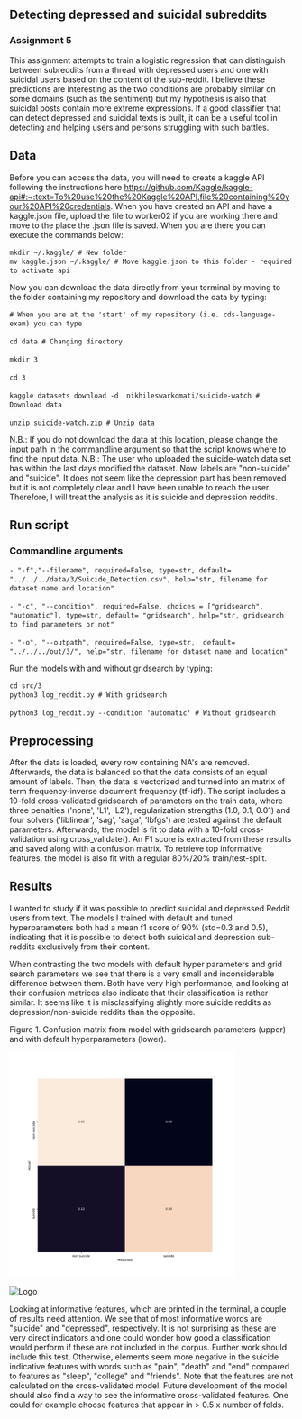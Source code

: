 ## Detecting depressed and suicidal subreddits
### Assignment 5

This assignment attempts to train a logistic regression that can distinguish between subreddits from a thread with depressed users and one with suicidal users based on the content of the sub-reddit. I believe these predictions are interesting as the two conditions are probably similar on some domains (such as the sentiment) but my hypothesis is also that suicidal posts contain more extreme expressions.  If a good classifier that can detect depressed and suicidal texts is built, it can be a useful tool in detecting and helping users and persons struggling with such battles.   

## Data

Before you can access the data, you will need to create a kaggle API following the instructions here https://github.com/Kaggle/kaggle-api#:~:text=To%20use%20the%20Kaggle%20API,file%20containing%20your%20API%20credentials. When you have created an API and have a kaggle.json file, upload the file to worker02 if you are working there and move to the place the .json file is saved. When you are there you can execute the commands below:

```
mkdir ~/.kaggle/ # New folder 
mv kaggle.json ~/.kaggle/ # Move kaggle.json to this folder - required to activate api
```
Now you can download the data directly from your terminal by moving to the folder containing my repository and download the data by typing:

```
# When you are at the 'start' of my repository (i.e. cds-language-exam) you can type

cd data # Changing directory 

mkdir 3

cd 3

kaggle datasets download -d  nikhileswarkomati/suicide-watch # Download data

unzip suicide-watch.zip # Unzip data
```
N.B.: If you do not download the data at this location, please change the input path in the commandline argument so that the script knows where to find the input data.
N.B.: The user who uploaded the suicide-watch data set has within the last days modified the dataset. Now, labels are "non-suicide" and "suicide". It does not seem like the depression part has been removed but it is not completely clear and I have been unable to reach the user. Therefore, I will treat the analysis as it is suicide and depression reddits. 

## Run script
### Commandline arguments
```
- "-f","--filename", required=False, type=str, default= "../../../data/3/Suicide_Detection.csv", help="str, filename for dataset name and location"

- "-c", "--condition", required=False, choices = ["gridsearch", "automatic"], type=str, default= "gridsearch", help="str, gridsearch to find parameters or not"   

- "-o", "--outpath", required=False, type=str,  default= "../../../out/3/", help="str, filename for dataset name and location"
```
Run the models with and without gridsearch by typing:

```
cd src/3
python3 log_reddit.py # With gridsearch

python3 log_reddit.py --condition 'automatic' # Without gridsearch
```

## Preprocessing

After the data is loaded, every row containing NA's are removed. Afterwards, the data is balanced so that the data consists of an equal amount of labels. Then, the data is vectorized and turned into an matrix of term frequency-inverse document frequency (tf-idf). The script includes a 10-fold cross-validated gridsearch of parameters on the train data, where three penalties ('none', 'L1', 'L2'), regularization strengths (1.0, 0.1, 0.01) and four solvers ('liblinear', 'sag', 'saga', 'lbfgs') are tested against the default parameters. Afterwards, the model is fit to data with a 10-fold cross-validation using cross_validate(). An F1 score is extracted from these results and saved along with a confusion matrix. To retrieve top informative features, the model is also fit with a regular 80%/20% train/test-split. 


## Results 

I wanted to study if it was possible to predict suicidal and depressed Reddit users from text. The models I trained with default and tuned hyperparameters both had a mean f1 score of 90% (std=0.3 and 0.5), indicating that it is possible to detect both suicidal and depression sub-reddits exclusively from their content.

When contrasting the two models with default hyper parameters and grid search parameters we see that there is a very small and inconsiderable difference between them. Both have very high performance, and looking at their confusion matrices also indicate that their classification is rather similar. It seems like it is misclassifying slightly more suicide reddits as depression/non-suicide reddits than the opposite. 

Figure 1. Confusion matrix from model with gridsearch parameters (upper) and with default hyperparameters (lower).

<p align="left">
    <img src="../../out/3/gridsearch_model_confusion_matrix.png" alt="Logo" width="400" height="400">
  <p>

<p align="left">
    <img src="../../out/3/automatic_model_confusion_matrix.jpg" alt="Logo" width="400" height="400">
  <p>

Looking at informative features, which are printed in the terminal, a couple of results need attention. We see that of most informative words are "suicide" and "depressed", respectively. It is not surprising as these are very direct indicators and one could wonder how good a classification would perform if these are not included in the corpus. Further work should include this test. Otherwise, elements seem more negative in the suicide indicative features with words such as "pain", "death" and "end" compared to features as "sleep", "college" and "friends". Note that the features are not calculated on the cross-validated model. Future development of the model should also find a way to see the informative cross-validated features. One could for example choose features that appear in > 0.5 x number of folds.


